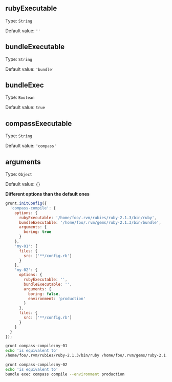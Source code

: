 ## rubyExecutable

Type: `String`

Default value: `''`

## bundleExecutable

Type: `String`

Default value: `'bundle'`

## bundleExec

Type: `Boolean`

Default value: `true`

## compassExecutable

Type: `String`

Default value: `'compass'`

## arguments

Type: `Object`

Default value: `{}`

**Different options than the default ones**
```javascript
grunt.initConfig({
  'compass-compile': {
    options: {
      rubyExecutable: '/home/foo/.rvm/rubies/ruby-2.1.3/bin/ruby',
      bundleExecutable: '/home/foo/.rvm/gems/ruby-2.1.3/bin/bundle',
      arguments: {
        boring: true
      }
    },
    'my-01': {
      files: {
        src: ['**/config.rb']
      }
    },
    'my-02': {
      options: {
        rubyExecutable: '',
        bundleExecutable: '',
        arguments: {
          boring: false,
          environment: 'production'
        }
      },
      files: {
        src: ['**/config.rb']
      }
    }
  }
});
```

```bash
grunt compass-compile:my-01
echo 'is equivalent to'
/home/foo/.rvm/rubies/ruby-2.1.3/bin/ruby /home/foo/.rvm/gems/ruby-2.1.3/bin/bundle exec compass compile --boring
```

```bash
grunt compass-compile:my-02
echo 'is equivalent to'
bundle exec compass compile --environment production 
```
